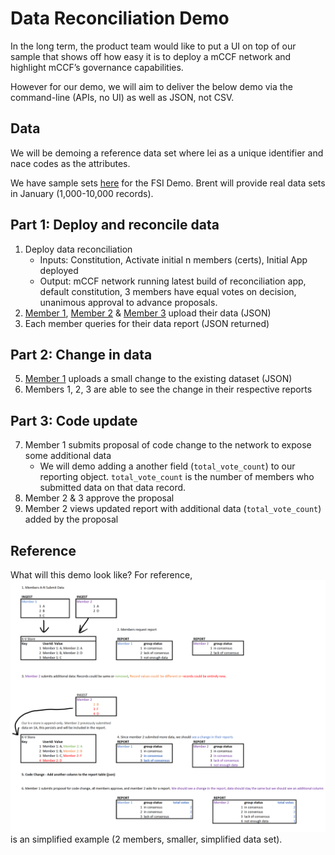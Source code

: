# Data Reconciliation Demo

In the long term, the product team would like to put a UI on top of our sample that shows off how easy it is to deploy a mCCF network and highlight mCCF’s governance capabilities.

However for our demo, we will aim to deliver the below demo via the command-line (APIs, no UI) as well as JSON, not CSV.

## Data

We will be demoing a reference data set where lei as a unique identifier and nace codes as the attributes.

We have sample sets [here](./data/) for the FSI Demo. Brent will provide real data sets in January (1,000-10,000 records).

## Part 1: Deploy and reconcile data

1. Deploy data reconciliation
   - Inputs: Constitution, Activate initial n members (certs), Initial App​ deployed
   - Output: mCCF network running latest build of reconciliation app, default constitution, 3 members have equal votes on decision, unanimous approval to advance proposals.
2. [Member 1](./data/member0_demo_pt1.json), [Member 2](./data/member2_demo.json) & [Member 3](./data/member3_demo.json) upload their data (JSON)
3. Each member queries for their data report (JSON returned)

## Part 2: Change in data

5. [Member 1](./data/member0_demo_pt2.json) uploads a small change to the existing dataset (JSON)
6. Members 1, 2, 3 are able to see the change in their respective reports

## Part 3: Code update

7. Member 1 submits proposal of code change to the network​ to expose some additional data
   - We will demo adding a another field (`total_vote_count`) to our reporting object. `total_vote_count` is the number of members who submitted data on that data record.
8. Member 2 & 3 approve the proposal​
9. Member 2 views updated report with additional data (`total_vote_count`) added by the proposal

## Reference

What will this demo look like? For reference, ![here](../docs/images/data_recon_sample.png) is an simplified example (2 members, smaller, simplified data set).
